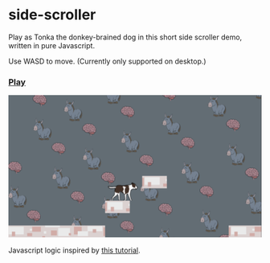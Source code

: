 # side-scroller
Play as Tonka the donkey-brained dog in this short side scroller demo, written in pure Javascript.

Use WASD to move. (Currently only supported on desktop.)

### [Play](https://rglanz.github.io/side-scroller)

<img src="assets/thumbnail.png" width="600px" />

Javascript logic inspired by [this tutorial](https://www.youtube.com/watch?v=4q2vvZn5aoo&list=PLpPnRKq7eNW16Wq1GQjQjpTo_E0taH0La&index=2).

